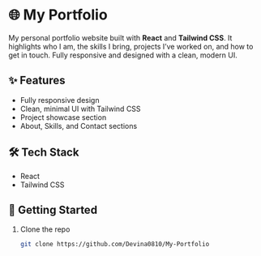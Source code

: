 # 🌐 My Portfolio

My personal portfolio website built with **React** and **Tailwind CSS**. It highlights who I am, the skills I bring, projects I’ve worked on, and how to get in touch. Fully responsive and designed with a clean, modern UI.

## ✨ Features

- Fully responsive design
- Clean, minimal UI with Tailwind CSS
- Project showcase section
- About, Skills, and Contact sections

## 🛠 Tech Stack

- React
- Tailwind CSS

## 🚀 Getting Started

1. Clone the repo  
   ```bash
   git clone https://github.com/Devina0810/My-Portfolio

